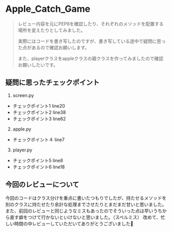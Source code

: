 # Apple_Catch_Game


>レビュー内容を元にPEP8を確認したり、それぞれのメソッドを配置する場所を変えたりとしてみました。
>
>実際にはコードを書き写したのですが、書き写している途中で疑問に思った点があるので確認お願いします。
>
>また、playerクラスをappleクラスの親クラスを作ってみましたので確認お願いしたいです。

## 疑問に思ったチェックポイント


1. screen.py
  + チェックポイント1 line20
  + チェックポイント2 line38
  + チェックポイント3 line62
2. apple.py
  + チェックポイント４ line7
3. player.py
  + チェックポイント5 line8
  + チェックポイント6 line18

## 今回のレビューについて
今回のコードはクラス分けを重点に書いたつもりでしたが、持たせるメソッドを別のクラスに持たせたり余計な処理までさせたりとまだまだ甘いと思いました。
また、前回のレビューと同じようなミスもあったのでそういった点は早いうちから直す癖をつけて行かないといけないと思いました。（スペルミス）
改めて、忙しい時間の中レビューしていただいてありがとうございました🙏



